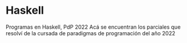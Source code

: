# Haskell
Programas en Haskell, PdP 2022
Acá se encuentran los parciales que resolví de la cursada de paradigmas de programación del año 2022 
